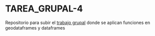 # TAREA_GRUPAL-4
Repositorio para subir el [trabajo grupal](https://tracy-12.github.io/TAREA_GRUPAL-4/) donde se aplican funciones en geodataframes y dataframes
